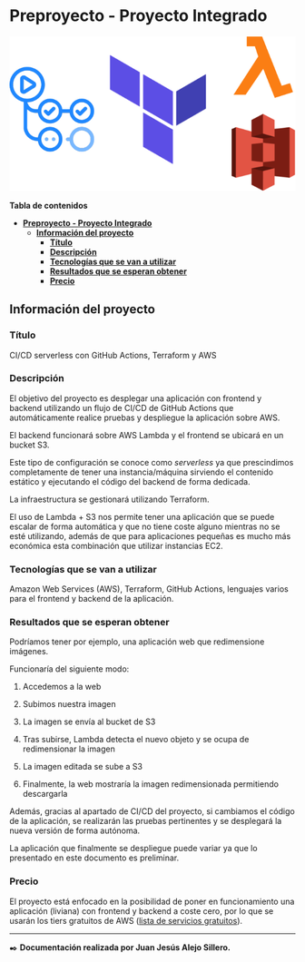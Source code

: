 # **Preproyecto - Proyecto Integrado**

<p align="center">
  <img src="img/portada.png" alt="Portada" />
</p>

**Tabla de contenidos**

- [**Preproyecto - Proyecto Integrado**](#preproyecto---proyecto-integrado)
  - [**Información del proyecto**](#información-del-proyecto)
    - [**Título**](#título)
    - [**Descripción**](#descripción)
    - [**Tecnologías que se van a utilizar**](#tecnologías-que-se-van-a-utilizar)
    - [**Resultados que se esperan obtener**](#resultados-que-se-esperan-obtener)
    - [**Precio**](#precio)

## **Información del proyecto**

### **Título**

CI/CD serverless con GitHub Actions, Terraform y AWS

### **Descripción**

El objetivo del proyecto es desplegar una aplicación con frontend y backend utilizando un flujo de CI/CD de GitHub Actions que automáticamente realice pruebas y despliegue la aplicación sobre AWS.

El backend funcionará sobre AWS Lambda y el frontend se ubicará en un bucket S3.

Este tipo de configuración se conoce como *serverless* ya que prescindimos completamente de tener una instancia/máquina sirviendo el contenido estático y ejecutando el código del backend de forma dedicada.

La infraestructura se gestionará utilizando Terraform.

El uso de Lambda + S3 nos permite tener una aplicación que se puede escalar de forma automática y que no tiene coste alguno mientras no se esté utilizando, además de que para aplicaciones pequeñas es mucho más económica esta combinación que utilizar instancias EC2.

### **Tecnologías que se van a utilizar**

Amazon Web Services (AWS), Terraform, GitHub Actions, lenguajes varios para el frontend y backend de la aplicación.

### **Resultados que se esperan obtener**

Podríamos tener por ejemplo, una aplicación web que redimensione imágenes.

Funcionaría del siguiente modo:

1. Accedemos a la web

2. Subimos nuestra imagen

3. La imagen se envía al bucket de S3

4. Tras subirse, Lambda detecta el nuevo objeto y se ocupa de redimensionar la imagen

5. La imagen editada se sube a S3

6. Finalmente, la web mostraría la imagen redimensionada permitiendo descargarla

Además, gracias al apartado de CI/CD del proyecto, si cambiamos el código de la aplicación, se realizarán las pruebas pertinentes y se desplegará la nueva versión de forma autónoma.

La aplicación que finalmente se despliegue puede variar ya que lo presentado en este documento es preliminar.

### **Precio**

El proyecto está enfocado en la posibilidad de poner en funcionamiento una aplicación (liviana) con frontend y backend a coste cero, por lo que se usarán los tiers gratuitos de AWS ([lista de servicios gratuitos](https://aws.amazon.com/es/free/?all-free-tier.sort-by=item.additionalFields.SortRank&all-free-tier.sort-order=asc&awsf.Free%20Tier%20Types=*all&awsf.Free%20Tier%20Categories=*all)).

---

✒️ **Documentación realizada por Juan Jesús Alejo Sillero.**

